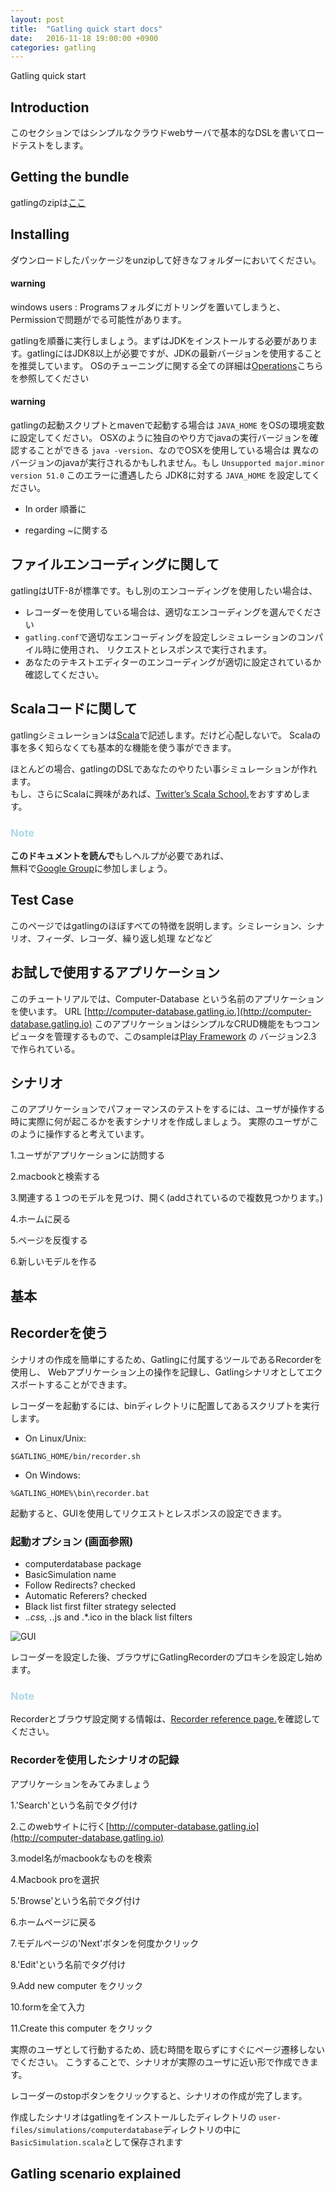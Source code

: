 ```yaml
---
layout: post
title:  "Gatling quick start docs"
date:   2016-11-18 19:00:00 +0900
categories: gatling
---
```

Gatling quick start

## Introduction

このセクションではシンプルなクラウドwebサーバで基本的なDSLを書いてロードテストをします。

## Getting the bundle

gatlingのzipは[ここ](http://gatling.io/#/resources/download)

## Installing

ダウンロードしたパッケージをunzipして好きなフォルダーにおいてください。

#### warning

windows users : Programsフォルダにガトリングを置いてしまうと、Permissionで問題がでる可能性があります。

gatlingを順番に実行しましょう。まずはJDKをインストールする必要があります。gatlingにはJDK8以上が必要ですが、JDKの最新バージョンを使用することを推奨しています。
OSのチューニングに関する全ての詳細は[Operations](http://gatling.io/docs/2.2.3/general/operations.html#operations)こちらを参照してください

#### warning

gatlingの起動スクリプトとmavenで起動する場合は ```JAVA_HOME``` をOSの環境変数に設定してください。
OSXのように独自のやり方でjavaの実行バージョンを確認することができる ``` java -version ```、なのでOSXを使用している場合は
異なのバージョンのjavaが実行されるかもしれません。もし ``` Unsupported major.minor version 51.0 ``` このエラーに遭遇したら
JDK8に対する ``` JAVA_HOME ``` を設定してください。


* In order 順番に

* regarding ~に関する

## ファイルエンコーディングに関して
gatlingはUTF-8が標準です。もし別のエンコーディングを使用したい場合は、

* レコーダーを使用している場合は、適切なエンコーディングを選んでください
* ```gatling.conf```で適切なエンコーディングを設定しシミュレーションのコンパイル時に使用され、
リクエストとレスポンスで実行されます。
* あなたのテキストエディターのエンコーディングが適切に設定されているか確認してください。

## Scalaコードに関して
gatlingシミュレーションは[Scala](http://www.scala-lang.org/)で記述します。だけど心配しないで。
Scalaの事を多く知らなくても基本的な機能を使う事ができます。

ほとんどの場合、gatlingのDSLであなたのやりたい事シミュレーションが作れます。  
もし、さらにScalaに興味があれば、[Twitter’s Scala School.](http://twitter.github.io/scala_school)をおすすめします。

### <span style="color: #ADD8E6; ">Note</span>

**このドキュメントを読んで**もしヘルプが必要であれば、   
無料で[Google Group](https://groups.google.com/forum/#!forum/gatling)に参加しましょう。

## Test Case

このページではgatlingのほぼすべての特徴を説明します。シミレーション、シナリオ、フィーダ、レコーダ、繰り返し処理 などなど

## お試しで使用するアプリケーション

このチュートリアルでは、Computer-Database という名前のアプリケーションを使います。 URL [http://computer-database.gatling.io.](http://computer-database.gatling.io)
このアプリケーションはシンプルなCRUD機能をもつコンピュータを管理するもので、このsampleは[Play Framework](https://www.playframework.com/) の バージョン2.3 で作られている。

## シナリオ

このアプリケーションでパフォーマンスのテストをするには、ユーザが操作する時に実際に何が起こるかを表すシナリオを作成しましょう。
実際のユーザがこのように操作すると考えています。

1.ユーザがアプリケーションに訪問する

2.macbookと検索する

3.関連する１つのモデルを見つけ、開く(addされているので複数見つかります。)

4.ホームに戻る

5.ページを反復する

6.新しいモデルを作る

## 基本

## Recorderを使う

シナリオの作成を簡単にするため、Gatlingに付属するツールであるRecorderを使用し、
Webアプリケーション上の操作を記録し、Gatlingシナリオとしてエクスポートすることができます。

レコーダーを起動するには、binディレクトリに配置してあるスクリプトを実行します。

* On Linux/Unix:

```
$GATLING_HOME/bin/recorder.sh
```

* On Windows:

```
%GATLING_HOME%\bin\recorder.bat
```

起動すると、GUIを使用してリクエストとレスポンスの設定できます。

### 起動オプション (画面参照)
* computerdatabase package
* BasicSimulation name
* Follow Redirects? checked
* Automatic Referers? checked
* Black list first filter strategy selected
* .*\.css, .*\.js and .*\.ico in the black list filters

![GUI](http://gatling.io/docs/2.2.2/_images/recorder1.png)

レコーダーを設定した後、ブラウザにGatlingRecorderのプロキシを設定し始めます。

### <span style="color: #ADD8E6; ">Note</span>

Recorderとブラウザ設定関する情報は、[Recorder reference page.](http://gatling.io/docs/2.2.2/http/recorder.html#recorder)を確認してください。

### Recorderを使用したシナリオの記録

アプリケーションをみてみましょう

1.'Search'という名前でタグ付け

2.このwebサイトに行く[http://computer-database.gatling.io](http://computer-database.gatling.io)

3.model名がmacbookなものを検索

4.Macbook proを選択

5.'Browse'という名前でタグ付け

6.ホームページに戻る

7.モデルページの'Next'ボタンを何度かクリック

8.'Edit'という名前でタグ付け

9.Add new computer をクリック

10.formを全て入力

11.Create this computer をクリック

実際のユーザとして行動するため、読む時間を取らずにすぐにページ遷移しないでください。
こうすることで、シナリオが実際のユーザに近い形で作成できます。

レコーダーのstopボタンをクリックすると、シナリオの作成が完了します。

作成したシナリオはgatlingをインストールしたディレクトリの ``` user-files/simulations/computerdatabase ```ディレクトリの中に ``` BasicSimulation.scala ```として保存されます

## Gatling scenario explained

